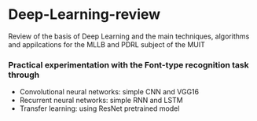 # Deep-Learning-review
Review of the basis of Deep Learning and the main techniques, algorithms and appilcations for the MLLB and PDRL subject of the MUIT
### Practical experimentation with the Font-type recognition task through 
-  Convolutional neural networks: simple CNN and VGG16
-  Recurrent neural networks: simple RNN and LSTM 
-  Transfer learning: using ResNet pretrained model
